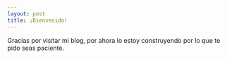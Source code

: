 ```yaml
---
layout: post
title: ¡Bienvenido!
---
```


Gracias por visitar mi blog, por ahora lo estoy construyendo por lo que te pido seas paciente.
